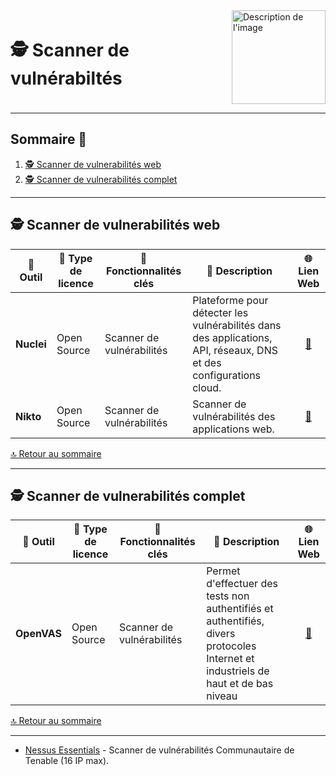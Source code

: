 <div style="display: flex; align-items: center; justify-content: space-between;">
  <h1>🕵️ Scanner de vulnérabiltés</h1>
  <img src="img/switchtoopen1.png" alt="Description de l'image" width="150" height="150">
</div>

---

## Sommaire 📖 <a id="sommaire"></a>
1. [🕵️ Scanner de vulnerabilités web](#scanner-vulnerabilites-web)
2. [🕵️ Scanner de vulnerabilités complet](#scanner-vulnerabilites-complet)

---

## 🕵️ Scanner de vulnerabilités web <a id="scanner-vulnerabilites-web"></a>

| 🌟 **Outil** | 🔑 **Type de licence** | 🚀 **Fonctionnalités clés** | 📝 **Description** | 🌐 **Lien Web** |
|---|---|---|---|---|
| **Nuclei** | Open Source | Scanner de vulnérabilités | Plateforme pour détecter les vulnérabilités dans des applications, API, réseaux, DNS et des configurations cloud. | <div align="center"><a href="https://github.com/projectdiscovery/nuclei">🔗</a></div> |
| **Nikto** | Open Source | Scanner de vulnérabilités | Scanner de vulnérabilités des applications web. | <div align="center"><a href="https://github.com/sullo/nikto">🔗</a></div> |

[🔝 Retour au sommaire](#sommaire)

---

## 🕵️ Scanner de vulnerabilités complet <a id="scanner-vulnerabilites-complet"></a>

| 🌟 **Outil** | 🔑 **Type de licence** | 🚀 **Fonctionnalités clés** | 📝 **Description** | 🌐 **Lien Web** |
|---|---|---|---|---|
| **OpenVAS** | Open Source | Scanner de vulnérabilités | Permet d'effectuer des tests non authentifiés et authentifiés, divers protocoles Internet et industriels de haut et de bas niveau | <div align="center"><a href="https://openvas.org/">🔗</a></div> |

[🔝 Retour au sommaire](#sommaire)

---

  - [Nessus Essentials](https://www.tenable.com/downloads/nessus) - Scanner de vulnérabilités Communautaire de Tenable (16 IP max).

